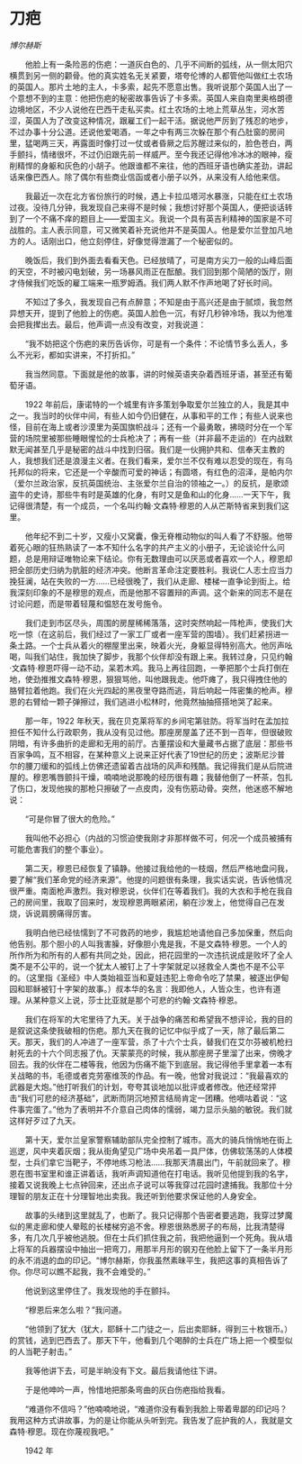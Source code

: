 # 刀疤

*博尔赫斯*

　　他脸上有一条险恶的伤疤：一道灰白色的、几乎不间断的弧线，从一侧太阳穴横贯到另一侧的颧骨。他的真实姓名无关紧要，塔夸伦博的人都管他叫做红土农场的英国人。那片土地的主人，卡多索，起先不愿意出售。我听说那个英国人出了一个意想不到的主意：他把伤疤的秘密故事告诉了卡多索。英国人来自南里奥格朗德边境地区，不少人说他在巴西干走私买卖。红土农场的土地上荒草丛生，河水苦涩，英国人为了改变这种情况，跟雇工们一起干活。据说他严厉到了残忍的地步，不过办事十分公道。还说他爱喝酒，一年之中有两三次躲在那个有凸肚窗的房间里，猛喝两三天，再露面时像打过一仗或者昏厥之后苏醒过来似的，脸色苍白，两手颤抖，情绪很坏，不过仍旧跟先前一样威严。至今我还记得他冷冰冰的眼神，瘦削精悍的身躯和灰色的小胡子。他跟谁都不来往，他的西班牙语也确实差劲，讲起话来像巴西人。除了偶尔有些商业信函或者小册子以外，从来没有人给他来信。

　　我最近一次在北方省份旅行的时候，遇上卡拉瓜塔河水暴涨，只能在红土农场过夜。没待几分钟，我发现自己来得不是时候；我想讨好那个英国人，便把谈话转到了一个不痛不痒的题目上——爱国主义。我说一个具有英吉利精神的国家是不可战胜的。主人表示同意，可又微笑着补充说他并不是英国人。他是爱尔兰登加凡地方的人。话刚出口，他立刻停住，好像觉得泄漏了一个秘密似的。

　　晚饭后，我们到外面去看看天色。已经放晴了，可是南方尖刀一般的山峰后面的天空，不时被闪电划破，另一场暴风雨正在酝酿。我们回到那个简陋的饭厅，刚才侍候我们吃饭的雇工端来一瓶罗姆酒。我们两人默不作声地喝了好长时间。

　　不知过了多久，我发现自己有点醉意；不知是由于高兴还是由于腻烦，我忽然异想天开，提到了他脸上的伤疤。英国人脸色一沉，有好几秒钟冷场，我以为他准会把我撵出去。最后，他声调一点没有改变，对我说道：

　　“我不妨把这个伤疤的来历告诉你，可是有一个条件：不论情节多么丢人，多么不光彩，都如实讲来，不打折扣。”

　　我当然同意。下面就是他的故事，讲的时候英语夹杂着西班牙语，甚至还有葡萄牙语。

　　1922 年前后，康诺特的一个城里有许多策划争取爱尔兰独立的人，我是其中之一。我当时的伙伴中间，有些人如今仍旧健在，从事和平的工作；有些人说来也怪，目前在海上或者沙漠里为英国旗帜战斗；还有一个最勇敢，拂晓时分在一个军营的场院里被那些睡眼惺忪的士兵枪决了；再有一些（并非最不走运的）在内战默默无闻甚至几乎是秘密的战斗中找到归宿。我们是一伙拥护共和、信奉天主教的人，我想我们还是浪漫主义者。在我们看来，爱尔兰不仅有难以忍受的现在，有乌托邦似的将来，它还是一个辛酸而可爱的神话；有圆塔，有红色的沼泽，是帕内尔（爱尔兰政治家，反抗英国统治、主张爱尔兰自治的领袖之一。）的反抗，是歌颂盗牛的史诗，那些牛有时是英雄的化身，有时又是鱼和山的化身……一天下午，我记得很清楚，有一个成员，一个名叫约翰·文森特·穆恩的人从芒斯特省来到我们这里。

　　他年纪不到二十岁，又瘦小又窝囊，像无脊椎动物似的叫人看了不舒服。他带着死心眼的狂热熟读了一本不知什么名字的共产主义的小册子，无论谈论什么问题，总是用辩证唯物论来下结论。你有无数理由可以厌恶或者喜欢一个人，穆恩却把全部历史归纳为肮脏的经济冲突。他断言革命注定要胜利。我说仁人志士应当力挽狂澜，站在失败的一方……已经很晚了，我们从走廊、楼梯一直争论到街上。给我深刻印象的不是穆思的观点，而是他那不容置辩的声调。这个新来的同志不是在讨论问题，而是带着轻蔑和愠怒在发号施令。

　　我们走到市区尽头，周围的房屋稀稀落落，这时突然响起一阵枪声，使我们大吃一惊（在这前后，我们经过了一家工厂或者一座军营的围墙）。我们赶紧拐进一条土路。一个士兵从着火的棚屋里出来，映着火光，身躯显得特别高大。他厉声吆喝，叫我们站住，我加快了脚步，我那个伙伴却没有跟上来。我转过身，只见约翰·文森特·穆恩吓得一动不动，呆若木鸡。我马上再往回跑，一拳把那个士兵打倒在地，使劲推推文森特·穆恩，狠狠骂他，叫他跟我走。他吓瘫了，我只得拽住他的胳臂拉着他跑。我们在火光四起的黑夜里夺路而逃，背后响起一阵密集的枪声。穆恩的右臂给一颗子弹擦过，我们逃进小松林时，他竟然抽抽搭搭地哭了起来。

　　那一年，1922 年秋天，我在贝克莱将军的乡间宅第驻防。将军当时在孟加拉担任不知什么行政职务，我从没有见过他。那座房屋盖了还不到一百年，但很破败阴暗，有许多曲折的走廊和无用的前厅。古董摆设和大量藏书占据了底层：那些书百家争鸣，互不相容，在某种意义上说来正好代表了19世纪的历史；波斯尼沙普尔的腰刀缓和的弧线上仿佛还遗留着古战场的风声和残酷。我记得我们是从后院进屋的。穆恩嘴唇颤抖干燥，喃喃地说那晚的经历很有趣；我替他倒了一杯茶，包扎了伤口，发现他挨的那枪只擦破了一点皮肉，没有伤筋动骨。突然，他迷惑不解地说：

　　“可是你冒了很大的危险。”

　　我叫他不必担心（内战的习惯迫使我刚才非那样做不可，何况一个成员被捕有可能危害我们的整个事业）。

　　第二天，穆恩已经恢复了镇静。他接过我给他的一枝烟，然后严格地盘问我，要了解“我们革命党的经济来源”。他提的问题很有条理，我实话实说，告诉他情况很严重。南面枪声激烈。我对穆恩说，伙伴们在等着我们。我的大衣和手枪在我自己的房间里，我取了回来时，发现穆恩两眼紧闭，躺在沙发上，他觉得自己在发烧，诉说肩膀痛得厉害。

　　我明白他已经怯懦到了不可救药的地步，我尴尬地请他自己多加保重，然后向他告别。那个胆小的人叫我害臊，好像胆小鬼是我，不是文森特·穆恩。一个人的所作所为和所有的人都有共同之处，因此，把花园里的一次违抗说成是败坏了全人类不是不公平的，说一个犹太人被钉上了十字架就足以拯救全人类也不是不公平的。（这里指《圣经》中人类始祖亚当和夏娃违犯上帝命令吃了禁果，被逐出伊甸园和耶稣被钉十字架的故事。）叔本华的名言：我即他人，人皆众生，也许有道理。从某种意义上说，莎士比亚就是那个可悲的约翰·文森特·穆恩。

　　我们在将军的大宅里待了九天。关于战争的痛苦和希望我不想评论，我的目的是叙说这条使我破相的伤疤。那九天在我的记忆中似乎成了一天，除了最后第二天。那天，我们的人冲进了一座军营，杀了十六个士兵，替我们在艾尔芬被机枪扫射死去的十六个同志报了仇。天蒙蒙亮的时候，我从那座房子里溜了出来，傍晚才回去。我的伙伴在二楼等我，他因为伤痛不能下到底层。我记得他手里拿着一本有关战略的书，毛德或者克劳塞维茨的作品。有一晚，他曾对我说过：“我最喜欢的武器是大炮。”他打听我们的计划，夸夸其谈地加以批评或者修改。他还经常抨击“我们可悲的经济基础”，武断而阴沉地预言结局肯定一团糟。他嘀咕着说：“这件事完蛋了。”他为了表明并不介意自己肉体的懦弱，竭力显示头脑的敏锐。我们就这样好歹过了九天。

　　第十天，爱尔兰皇家警察辅助部队完全控制了城市。高大的骑兵悄悄地在街上巡逻，风中夹着灰烟；我从街角望见广场中央吊着一具尸体，仿佛软荡荡的人体模型，士兵们拿它当靶子，不停地练习枪法……我那天清晨出门，午前就回来了。穆恩在图书室里和谁正讲着话，我听声调知道他在打电话。我听见他提到我的名字，接着又说我晚上七点钟回来，还出点子说可以等我穿过花园时逮捕我。我那位十分理智的朋友正在十分理智地出卖我。我还听到他要求保证他的人身安全。

　　故事的头绪到这里就乱了，也断了。我只记得那个告密者要逃跑，我穿过梦魔似的黑走廊和使人晕眩的长楼梯穷追不舍。穆恩很熟悉房子的布局，比我清楚得多，有几次几乎被他逃脱。但在士兵们抓住我之前，我把他逼到一个死角。我从墙上将军的兵器摆设中抽出一把弯刀，用那半月形的钢刃在他脸上留下了一条半月形的永不消退的血的印记。“博尔赫斯，你我虽然素昧平生，我把这事的真相告诉了你。你尽可以瞧不起我，我不会难受的。”

　　他说到这里停住了。我发现他的手在颤抖。

　　“穆恩后来怎么啦？”我问道。

　　“他领到了犹大（犹大，耶稣十二门徒之一，后出卖耶稣，得到三十枚银币。）的赏钱，逃到巴西去了。那天下午，他看到几个喝醉的士兵在广场上把一个模型似的人当靶子射击。”

　　我等他讲下去，可是半晌没有下文。最后我请他往下讲。

　　于是他呻吟一声，怜惜地把那条弯曲的灰白伤疤指给我看。

　　“难道你不信吗？”他喃喃地说，“难道你没有看到我脸上带着卑鄙的印记吗？我用这种方式讲故事，为的是让你能从头听到完。我告发了庇护我的人，我就是文森特·穆恩。现在你蔑视我吧。”

　　1942 年